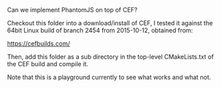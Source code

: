 
Can we implement PhantomJS on top of CEF?

Checkout this folder into a download/install of CEF,
I tested it against the 64bit Linux build of branch
2454 from 2015-10-12, obtained from:

https://cefbuilds.com/

Then, add this folder as a sub directory in the top-level
CMakeLists.txt of the CEF build and compile it.

Note that this is a playground currently to see what works
and what not.
